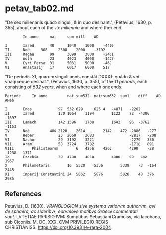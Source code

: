 # petav_tab02.md
"De sex millenariis quádo singuli, & in quo desinant.", (Petavius, 1630, p. 355), about each of the *six millennia* and where they end.
~~~					
		In anno		nat		sum	mill	AD

I		Iared		40		1040	1000	-4460
II		Noë		308		2308	2000	-3192
III		Ragau		99		3099	3000	-2401
IV		Aoth		23		4023	4000	-1477
V		Cyri Persæ	31		5031	5000	-469
VI		Anastasij	17		6017	6000	517
~~~

"De periodis XI, quarum singuli annis constát DXXXII: quádo & vbi vnaquæque desinat.", (Petavius, 1630, p. 355), of the *11 periods*, each consisting of *532 years*, when and where each one ends.	
~~~				
Periode		In anno			nat	sum532	nat+sum532	sum1	diff	AD	AHeb

I		Enos			97	532	629		625	4	-4871	-2262
II		Iared			130	1064	1194		1122	72	-4306	-1697
III		Lamech			142	1596	1738		1642	96	-3762	-1153
IV		Noë			486	2128	2614		2142	472	-2886	-277
V		Heber			23	2660	2683				-2817	-208
VI		Nachor			29	3192	3221				-2279	330
VII		Aram			58	3724	3782				-1718	891
VIII		Philistæorum		6	4256	4262		4290	-28	-1238	1371
IX		Ezechiæ			70	4788	4858		4808	50	-642	1967
X		Philometoris		16	5320	5336		5339	-3	-164	2445
XI		imperij Constantini	24	5852	5876		5828	48	376	2985
~~~

## References

Petavius, D. (1630). *VRANOLOGION sive systema variorvm authorvm. qvi de sphaera, ac sideribvs, eorvmove motibvs Graece commentati sunt*. LVTETIAE PARISIORVM: Sumptibus Sebastiani Cramoisy, via Iacobaea, sub Ciconiis. M. DC. XXX. CVM PRIVILEGIO REGIS CHRISTIANISS. https://doi.org/10.3931/e-rara-2004.


